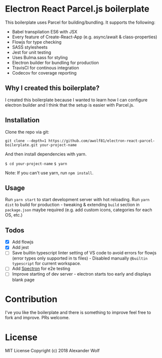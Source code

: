 # Electron React Parcel.js boilerplate

This boilerplate uses Parcel for building/bundling. It supports the following:

- Babel transpilation ES6 with JSX
- Every feature of Create-React-App (e.g. async/await & class-properties)
- Flowjs for type checking
- SASS stylesheets
- Jest for unit testing
- Uses Bulma.sass for styling
- Electron builder for bundling for production
- TravisCI for continous integration
- Codecov for coverage reporting

## Why I created this boilerplate?

I created this boilerplate because I wanted to learn how I can configure electron builder and I think that the setup is easier with Parcel.js.

## Installation

Clone the repo via git:

`git clone --depth=1 https://github.com/awolf81/electron-react-parcel-boilerplate.git your-project-name`

And then install dependencies with yarn.

`$ cd your-project-name`
`$ yarn`

Note: If you can't use yarn, run `npm install`.

## Usage

Run `yarn start` to start development server with hot reloading.
Run `yarn dist` to build for production - tweaking & extending `build` section in `package.json` maybe required (e.g. add custom icons, categories for each OS, etc.)

## Todos

- [x] Add flowjs
- [x] Add jest
- [ ] Save builtin typescript linter setting of VS code to avoid errors for flowjs (error types only supported in ts files) - Disabled manually `@builtin typescript` for current workspace.
- [ ] Add [Spectron](https://electronjs.org/spectron) for e2e testing
- [ ] Improve starting of dev server - electron starts too early and displays blank page

# Contribution

I've you like the boilerplate and there is something to improve feel free to fork and improve. PRs welcome.

# License

MIT License
Copyright (c) 2018 Alexander Wolf
